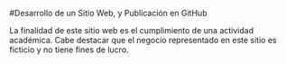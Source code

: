 #Desarrollo de un Sitio Web, y Publicación en GitHub

La finalidad de este sitio web es el cumplimiento de una actividad académica. Cabe destacar que el negocio representado en este sitio es ficticio y no tiene fines de lucro.
